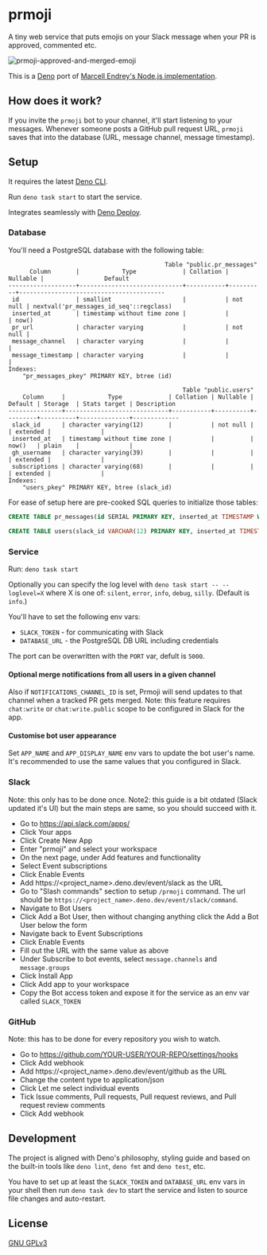 # prmoji

A tiny web service that puts emojis on your Slack message when your PR is
approved, commented etc.

![prmoji-approved-and-merged-emoji](./prmoji.png)

This is a [Deno](https://deno.land) port of
[Marcell Endrey's Node.js implementation](https://github.com/endreymarcell/prmoji).

## How does it work?

If you invite the `prmoji` bot to your channel, it'll start listening to your
messages. Whenever someone posts a GitHub pull request URL, `prmoji` saves that
into the database (URL, message channel, message timestamp).

## Setup

It requires the latest
[Deno CLI](https://deno.land/manual/getting_started/installation).

Run `deno task start` to start the service.

Integrates seamlessly with [Deno Deploy](https://deno.com/deploy).

### Database

You'll need a PostgreSQL database with the following table:

```
                                            Table "public.pr_messages"
      Column       |            Type             | Collation | Nullable |                 Default
-------------------+-----------------------------+-----------+----------+-----------------------------------------
 id                | smallint                    |           | not null | nextval('pr_messages_id_seq'::regclass)
 inserted_at       | timestamp without time zone |           |          | now()
 pr_url            | character varying           |           | not null |
 message_channel   | character varying           |           |          |
 message_timestamp | character varying           |           |          |
Indexes:
    "pr_messages_pkey" PRIMARY KEY, btree (id)
```

```
                                                 Table "public.users"
    Column     |            Type             | Collation | Nullable | Default | Storage  | Stats target | Description 
---------------+-----------------------------+-----------+----------+---------+----------+--------------+-------------
 slack_id      | character varying(12)       |           | not null |         | extended |              | 
 inserted_at   | timestamp without time zone |           |          | now()   | plain    |              | 
 gh_username   | character varying(39)       |           |          |         | extended |              | 
 subscriptions | character varying(68)       |           |          |         | extended |              | 
Indexes:
    "users_pkey" PRIMARY KEY, btree (slack_id)
```

For ease of setup here are pre-cooked SQL queries to initialize those tables:

```SQL
CREATE TABLE pr_messages(id SERIAL PRIMARY KEY, inserted_at TIMESTAMP WITHOUT TIME ZONE DEFAULT NOW(), pr_url VARCHAR(50) NOT NULL, message_channel VARCHAR(30), message_timestamp VARCHAR(20));
```

```SQL
CREATE TABLE users(slack_id VARCHAR(12) PRIMARY KEY, inserted_at TIMESTAMP WITHOUT TIME ZONE DEFAULT NOW(), gh_username VARCHAR(39), subscriptions VARCHAR(68));
```

### Service

Run: `deno task start`

Optionally you can specify the log level with `deno task start -- --loglevel=X`
where X is one of: `silent`, `error`, `info`, `debug`, `silly`. (Default is
`info`.)

You'll have to set the following env vars:

- `SLACK_TOKEN` - for communicating with Slack
- `DATABASE_URL` - the PostgreSQL DB URL including credentials

The port can be overwritten with the `PORT` var, defult is `5000`.

#### Optional merge notifications from all users in a given channel

Also if `NOTIFICATIONS_CHANNEL_ID` is set, Prmoji will send updates to that
channel when a tracked PR gets merged. Note: this feature requires `chat:write`
or `chat:write.public` scope to be configured in Slack for the app.

#### Customise bot user appearance

Set `APP_NAME` and `APP_DISPLAY_NAME` env vars to update the bot user's name.
It's recommended to use the same values that you configured in Slack.

### Slack

Note: this only has to be done once. Note2: this guide is a bit otdated (Slack
updated it's UI) but the main steps are same, so you should succeed with it.

- Go to https://api.slack.com/apps/
- Click Your apps
- Click Create New App
- Enter "prmoji" and select your workspace
- On the next page, under Add features and functionality
- Select Event subscriptions
- Click Enable Events
- Add https://<project_name>.deno.dev/event/slack as the URL
- Go to "Slash commands" section to setup `/prmoji` command.
  The url should be `https://<project_name>.deno.dev/event/slack/command`.
- Navigate to Bot Users
- Click Add a Bot User, then without changing anything click the Add a Bot User
  below the form
- Navigate back to Event Subscriptions
- Click Enable Events
- Fill out the URL with the same value as above
- Under Subscribe to bot events, select `message.channels` and `message.groups`
- Click Install App
- Click Add app to your workspace
- Copy the Bot access token and expose it for the service as an env var called
  `SLACK_TOKEN`

### GitHub

Note: this has to be done for every repository you wish to watch.

- Go to https://github.com/YOUR-USER/YOUR-REPO/settings/hooks
- Click Add webhook
- Add https://<project_name>.deno.dev/event/github as the URL
- Change the content type to application/json
- Click Let me select individual events
- Tick Issue comments, Pull requests, Pull request reviews, and Pull request
  review comments
- Click Add webhook

## Development

The project is aligned with Deno's philosophy, styling guide and based on the
built-in tools like `deno lint`, `deno fmt` and `deno test`, etc.

You have to set up at least the `SLACK_TOKEN` and `DATABASE_URL` env vars in
your shell then run `deno task dev` to start the service and listen to source
file changes and auto-restart.

## License

[GNU GPLv3](./LICENSE)
